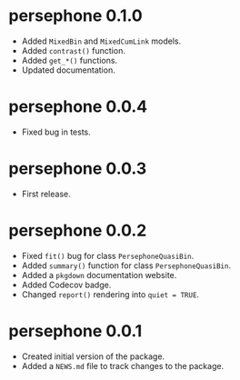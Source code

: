 # persephone 0.1.0

* Added `MixedBin` and `MixedCumLink` models.
* Added `contrast()` function.
* Added `get_*()` functions.
* Updated documentation.

# persephone 0.0.4

* Fixed bug in tests.

# persephone 0.0.3

* First release.

# persephone 0.0.2

* Fixed `fit()` bug for class `PersephoneQuasiBin`.
* Added `summary()` function for class `PersephoneQuasiBin`.
* Added a `pkgdown` documentation website.
* Added Codecov badge.
* Changed `report()` rendering into `quiet = TRUE`.

# persephone 0.0.1

* Created initial version of the package.
* Added a `NEWS.md` file to track changes to the package.
